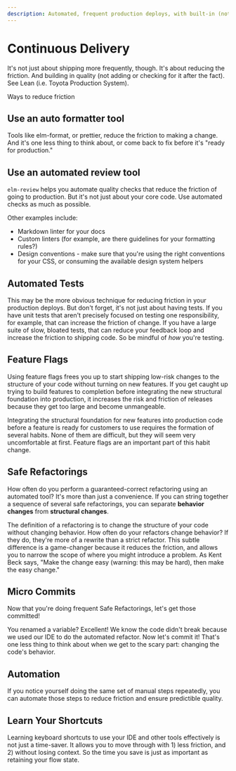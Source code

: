 ```yaml
---
description: Automated, frequent production deploys, with built-in (not bolt-on) quality.
---
```


# Continuous Delivery

It's not just about shipping more frequently, though. It's about reducing the friction. And building in quality (not adding or checking for it after the fact). See Lean (i.e. Toyota Production System).

Ways to reduce friction

## Use an auto formatter tool

Tools like elm-format, or prettier, reduce the friction to making a change. And it's one less thing to think about, or come back to fix before it's "ready for production."

## Use an automated review tool

`elm-review` helps you automate quality checks that reduce the friction of going to production. But it's not just about your core code. Use automated checks as much as possible.

Other examples include:

- Markdown linter for your docs
- Custom linters (for example, are there guidelines for your formatting rules?)
- Design conventions - make sure that you're using the right conventions for your CSS, or consuming the available design system helpers

## Automated Tests

This may be the more obvious technique for reducing friction in your production deploys. But don't forget, it's not just about having tests. If you have unit tests that aren't precisely focused on testing one responsibility, for example, that can increase the friction of change. If you have a large suite of slow, bloated tests, that can reduce your feedback loop and increase the friction to shipping code. So be mindful of _how_ you're testing.

## Feature Flags

Using feature flags frees you up to start shipping low-risk changes to the structure of your code without turning on new features. If you get caught up trying to build features to completion before integrating the new structural foundation into production, it increases the risk and friction of releases because they get too large and become unmangeable.

Integrating the structural foundation for new features into production code before a feature is ready for customers to use requires the formation of several habits. None of them are difficult, but they will seem very uncomfortable at first. Feature flags are an important part of this habit change.

## Safe Refactorings

How often do you perform a guaranteed-correct refactoring using an automated tool? It's more than just a convenience. If you can string together a sequence of several safe refactorings, you can separate **behavior changes** from **structural changes**.

The definition of a refactoring is to change the structure of your code without changing behavior. How often do your refactors change behavior? If they do, they're more of a rewrite than a strict refactor. This subtle difference is a game-changer because it reduces the friction, and allows you to narrow the scope of where you might introduce a problem. As Kent Beck says, "Make the change easy (warning: this may be hard), then make the easy change."

## Micro Commits

Now that you're doing frequent Safe Refactorings, let's get those committed!

You renamed a variable? Excellent! We know the code didn't break because we used our IDE to do the automated refactor. Now let's commit it! That's one less thing to think about when we get to the scary part: changing the code's behavior.

## Automation

If you notice yourself doing the same set of manual steps repeatedly, you can automate those steps to reduce friction and ensure predictible quality.

## Learn Your Shortcuts

Learning keyboard shortcuts to use your IDE and other tools effectively is not just a time-saver. It allows you to move through with 1) less friction, and 2) without losing context. So the time you save is just as important as retaining your flow state.
